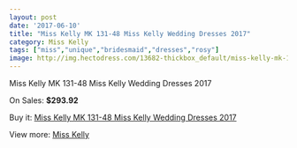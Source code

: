 ```yaml
---
layout: post
date: '2017-06-10'
title: "Miss Kelly MK 131-48 Miss Kelly Wedding Dresses 2017"
category: Miss Kelly
tags: ["miss","unique","bridesmaid","dresses","rosy"]
image: http://img.hectodress.com/13682-thickbox_default/miss-kelly-mk-131-48-miss-kelly-wedding-dresses-2013.jpg
---
```

Miss Kelly MK 131-48 Miss Kelly Wedding Dresses 2017

On Sales: **$293.92**
<a href="https://www.hectodress.com/miss-kelly/6634-miss-kelly-mk-131-48-miss-kelly-wedding-dresses-2013.html"><amp-img layout="responsive" width="600" height="600" src="//img.hectodress.com/13682-thickbox_default/miss-kelly-mk-131-48-miss-kelly-wedding-dresses-2013.jpg" alt="Miss Kelly MK 131-48 Miss Kelly Wedding Dresses 2017 0" /></a>

Buy it: [Miss Kelly MK 131-48 Miss Kelly Wedding Dresses 2017](https://www.hectodress.com/miss-kelly/6634-miss-kelly-mk-131-48-miss-kelly-wedding-dresses-2013.html "Miss Kelly MK 131-48 Miss Kelly Wedding Dresses 2017")

View more: [Miss Kelly](https://www.hectodress.com/115-miss-kelly "Miss Kelly")